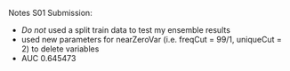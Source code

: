 Notes S01 Submission:
- _Do not_ used a split train data to test my ensemble results
- used new parameters for nearZeroVar (i.e. freqCut = 99/1, uniqueCut = 2) to delete variables
- AUC 0.645473